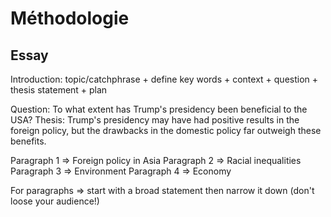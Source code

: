 # Méthodologie

## Essay

Introduction: topic/catchphrase + define key words + context + question + thesis statement + plan

Question: To what extent has Trump's presidency been beneficial to the USA?
Thesis: Trump's presidency may have had positive results in the foreign policy, but the drawbacks in the domestic policy far outweigh these benefits. 

Paragraph 1 => Foreign policy in Asia
Paragraph 2 => Racial inequalities
Paragraph 3 => Environment
Paragraph 4 => Economy

For paragraphs => start with a broad statement then narrow it down (don't loose your audience!)
<!--stackedit_data:
eyJoaXN0b3J5IjpbMTE2NDE5MzE3NV19
-->